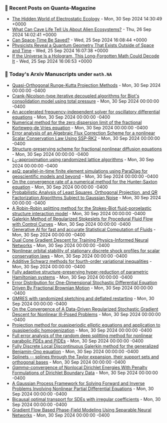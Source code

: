 ### 📝 Recent Posts on Quanta-Magazine
<!-- quanta starts -->
* <a href="https://www.quantamagazine.org/the-hidden-world-of-electrostatic-ecology-20240930/">The Hidden World of Electrostatic Ecology</a> - Mon, 30 Sep 2024 14:30:49 +0000
* <a href="https://www.quantamagazine.org/what-can-cave-life-tell-us-about-alien-ecosystems-20240926/">What Can Cave Life Tell Us About Alien Ecosystems?</a> - Thu, 26 Sep 2024 14:02:41 +0000
* <a href="https://www.quantamagazine.org/can-space-time-be-saved-20240925/">Can Space-Time Be Saved?</a> - Wed, 25 Sep 2024 16:08:44 +0000
* <a href="https://www.quantamagazine.org/physicists-reveal-a-quantum-geometry-that-exists-outside-of-space-and-time-20240925/">Physicists Reveal a Quantum Geometry That Exists Outside of Space and Time</a> - Wed, 25 Sep 2024 16:07:38 +0000
* <a href="https://www.quantamagazine.org/if-the-universe-is-a-hologram-this-long-forgotten-math-could-decode-it-20240925/">If the Universe Is a Hologram, This Long-Forgotten Math Could Decode It</a> - Wed, 25 Sep 2024 16:06:53 +0000
<!-- quanta ends -->

### 📝 Today's Arxiv Manuscripts under ``math.NA``
<!-- arxiv-math-na starts -->
* <a href="https://arxiv.org/abs/2409.18328">Quasi-Orthogonal Runge-Kutta Projection Methods</a> - Mon, 30 Sep 2024 00:00:00 -0400
* <a href="https://arxiv.org/abs/2409.18391">Crank-Nicolson-type iterative decoupled algorithms for Biot's consolidation model using total pressure</a> - Mon, 30 Sep 2024 00:00:00 -0400
* <a href="https://arxiv.org/abs/2409.18487">An accelerated frequency-independent solver for oscillatory differential equations</a> - Mon, 30 Sep 2024 00:00:00 -0400
* <a href="https://arxiv.org/abs/2409.18490">Numerical method for the zero dispersion limit of the fractional Korteweg-de Vries equation</a> - Mon, 30 Sep 2024 00:00:00 -0400
* <a href="https://arxiv.org/abs/2409.18606">Error analysis of an Algebraic Flux Correction Scheme for a nonlinear Scalar Conservation Law Using SSP-RK2</a> - Mon, 30 Sep 2024 00:00:00 -0400
* <a href="https://arxiv.org/abs/2409.18629">Structure-preserving scheme for fractional nonlinear diffusion equations</a> - Mon, 30 Sep 2024 00:00:00 -0400
* <a href="https://arxiv.org/abs/2409.18757">$L_2$-approximation using randomized lattice algorithms</a> - Mon, 30 Sep 2024 00:00:00 -0400
* <a href="https://arxiv.org/abs/2409.18792">asQ: parallel-in-time finite element simulations using ParaDiag for geoscientific models and beyond</a> - Mon, 30 Sep 2024 00:00:00 -0400
* <a href="https://arxiv.org/abs/2409.18903">On the convergence rate of a numerical method for the Hunter-Saxton equation</a> - Mon, 30 Sep 2024 00:00:00 -0400
* <a href="https://arxiv.org/abs/2409.18905">Probabilistic Analysis of Least Squares, Orthogonal Projection, and QR Factorization Algorithms Subject to Gaussian Noise</a> - Mon, 30 Sep 2024 00:00:00 -0400
* <a href="https://arxiv.org/abs/2409.18910">A Robin-Robin splitting method for the Stokes-Biot fluid-poroelastic structure interaction model</a> - Mon, 30 Sep 2024 00:00:00 -0400
* <a href="https://arxiv.org/abs/2409.18276">Galerkin Method of Regularized Stokeslets for Procedural Fluid Flow with Control Curves</a> - Mon, 30 Sep 2024 00:00:00 -0400
* <a href="https://arxiv.org/abs/2409.18359">Generative AI for fast and accurate Statistical Computation of Fluids</a> - Mon, 30 Sep 2024 00:00:00 -0400
* <a href="https://arxiv.org/abs/2409.18426">Dual Cone Gradient Descent for Training Physics-Informed Neural Networks</a> - Mon, 30 Sep 2024 00:00:00 -0400
* <a href="https://arxiv.org/abs/2409.18930">Nonlinear orbital stability of stationary discrete shock profiles for scalar conservation laws</a> - Mon, 30 Sep 2024 00:00:00 -0400
* <a href="https://arxiv.org/abs/2301.07260">Additive Schwarz methods for fourth-order variational inequalities</a> - Mon, 30 Sep 2024 00:00:00 -0400
* <a href="https://arxiv.org/abs/2308.16547">Fully adaptive structure-preserving hyper-reduction of parametric Hamiltonian systems</a> - Mon, 30 Sep 2024 00:00:00 -0400
* <a href="https://arxiv.org/abs/2309.13897">Error Distribution for One-Dimensional Stochastic Differential Equation Driven By Fractional Brownian Motion</a> - Mon, 30 Sep 2024 00:00:00 -0400
* <a href="https://arxiv.org/abs/2311.14206">GMRES with randomized sketching and deflated restarting</a> - Mon, 30 Sep 2024 00:00:00 -0400
* <a href="https://arxiv.org/abs/2403.11787">On the Convergence of A Data-Driven Regularized Stochastic Gradient Descent for Nonlinear Ill-Posed Problems</a> - Mon, 30 Sep 2024 00:00:00 -0400
* <a href="https://arxiv.org/abs/2404.06841">Projection method for quasiperiodic elliptic equations and application to quasiperiodic homogenization</a> - Mon, 30 Sep 2024 00:00:00 -0400
* <a href="https://arxiv.org/abs/2405.05192">Full error analysis of the random deep splitting method for nonlinear parabolic PDEs and PIDEs</a> - Mon, 30 Sep 2024 00:00:00 -0400
* <a href="https://arxiv.org/abs/2405.08360">Fully Discrete Local Discontinuous Galerkin method for the generalized Benjamin-Ono equation</a> - Mon, 30 Sep 2024 00:00:00 -0400
* <a href="https://arxiv.org/abs/2102.00733">Splinets -- splines through the Taylor expansion, their support sets and orthogonal bases</a> - Mon, 30 Sep 2024 00:00:00 -0400
* <a href="https://arxiv.org/abs/2309.10352">$Gamma$-convergence of Nonlocal Dirichlet Energies With Penalty Formulations of Dirichlet Boundary Data</a> - Mon, 30 Sep 2024 00:00:00 -0400
* <a href="https://arxiv.org/abs/2401.03492">A Gaussian Process Framework for Solving Forward and Inverse Problems Involving Nonlinear Partial Differential Equations</a> - Mon, 30 Sep 2024 00:00:00 -0400
* <a href="https://arxiv.org/abs/2403.09941">Bicausal optimal transport for SDEs with irregular coefficients</a> - Mon, 30 Sep 2024 00:00:00 -0400
* <a href="https://arxiv.org/abs/2405.06119">Gradient Flow Based Phase-Field Modeling Using Separable Neural Networks</a> - Mon, 30 Sep 2024 00:00:00 -0400
<!-- arxiv-math-na ends -->
